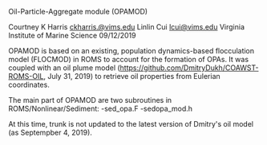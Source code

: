 Oil-Particle-Aggregate module (OPAMOD)

Courtney K Harris ckharris.@vims.edu 
Linlin Cui lcui@vims.edu
Virginia Institute of Marine Science
09/12/2019

OPAMOD is based on an existing, population dynamics-based flocculation model (FLOCMOD) in ROMS to account for the formation of OPAs. It was coupled with an oil plume model (https://github.com/DmitryDukh/COAWST-ROMS-OIL, July 31, 2019) to retrieve oil properties from Eulerian coordinates.

The main part of OPAMOD are two subroutines in ROMS/Nonlinear/Sediment:
-sed_opa.F
-sedopa_mod.h

At this time, trunk is not updated to the latest version of Dmitry's oil model (as Septempber 4, 2019).

